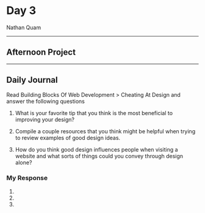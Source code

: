 # Day 3
Nathan Quam

---

## Afternoon Project

---

## Daily Journal

Read Building Blocks Of Web Development > Cheating At Design and answer the following questions
1. What is your favorite tip that you think is the most beneficial to improving your design?

2. Compile a couple resources that you think might be helpful when trying to review examples of good design ideas.

3. How do you think good design influences people when visiting a website and what sorts of things could you convey through design alone?

### My Response

1. 

2. 

3. 